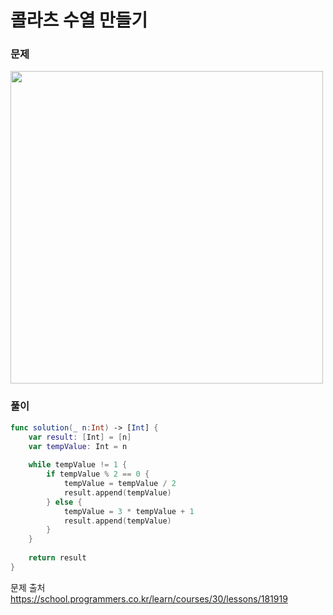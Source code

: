 #  콜라츠 수열 만들기

### 문제
<img src="https://github.com/Bhoon-coding/Algorithm.swiftpm/assets/64088377/6fce4e4a-ff8c-43d9-90f5-c8416d7634c7" width="500" >


### 풀이 <br>
```swift 
func solution(_ n:Int) -> [Int] {
    var result: [Int] = [n]
    var tempValue: Int = n
    
    while tempValue != 1 {
        if tempValue % 2 == 0 {
            tempValue = tempValue / 2
            result.append(tempValue)
        } else {
            tempValue = 3 * tempValue + 1
            result.append(tempValue)
        }
    }
    
    return result
}
```

문제 출처 <br>
https://school.programmers.co.kr/learn/courses/30/lessons/181919
